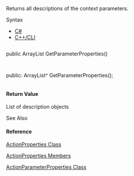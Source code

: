 Returns all descriptions of the context parameters.

Syntax

* [C#](#i-syntax-CS)
* [C++/CLI](#i-syntax-CPP2005)

```
```
public ArrayList GetParameterProperties()
```
```

```
```
public:
ArrayList^ GetParameterProperties();
```
```

#### Return Value

List of description objects



See Also

#### Reference

[ActionProperties Class](Eplan.EplApi.AFu~Eplan.EplApi.ApplicationFramework.ActionProperties.html)
  
[ActionProperties Members](Eplan.EplApi.AFu~Eplan.EplApi.ApplicationFramework.ActionProperties_members.html)
  
[ActionParameterProperties Class](Eplan.EplApi.AFu~Eplan.EplApi.ApplicationFramework.ActionParameterProperties.html)